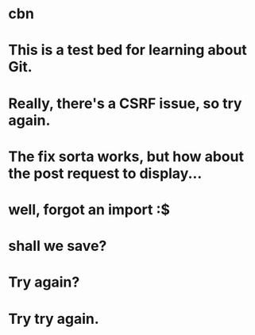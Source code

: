 # cbn
# This is a test bed for learning about Git.
# Really, there's a CSRF issue, so try again.
# The fix sorta works, but how about the post request to display...
# well, forgot an import :$
# shall we save?
# Try again?
# Try try again.
